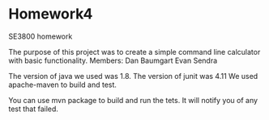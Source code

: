 # Homework4
SE3800 homework

The purpose of this project was to create a simple command line calculator with basic functionality.
Members:
Dan Baumgart
Evan Sendra

The version of java we used was 1.8.
The version of junit was 4.11
We used apache-maven to build and test.

You can use mvn package to build and run the tets.
It will notify you of any test that failed.

